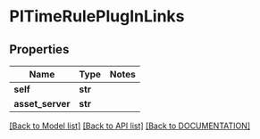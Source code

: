 # PITimeRulePlugInLinks

## Properties
Name | Type | Notes
------------ | ------------- | -------------
**self** | **str**
**asset_server** | **str**

[[Back to Model list]](../../DOCUMENTATION.md#documentation-for-models) [[Back to API list]](../../DOCUMENTATION.md#documentation-for-api-endpoints) [[Back to DOCUMENTATION]](../../DOCUMENTATION.md)
